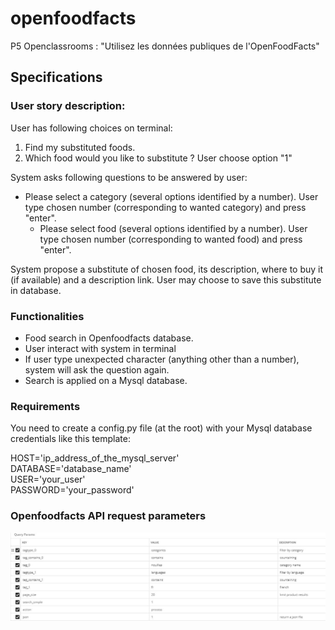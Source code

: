 # openfoodfacts
P5 Openclassrooms : "Utilisez les données publiques de l'OpenFoodFacts"

## Specifications
### User story description:

User has following choices on terminal:

1. Find my substituted foods.
1. Which food would you like to substitute ?
User choose option "1"
 
System asks following questions to be answered by user:

* Please select a category (several options identified by a number). User type chosen number (corresponding to wanted category) and press "enter".
    * Please select food (several options identified by a number). User type chosen number (corresponding to wanted food) and press "enter".
    
System propose a substitute of chosen food, its description, where to buy it (if available) and a description link.
User may choose to save this substitute in database.

 
### Functionalities


* Food search in Openfoodfacts database.
* User interact with system in terminal
* If user type unexpected character (anything other than a number), system will ask the question again.
* Search is applied on a Mysql database.

### Requirements
You need to create a config.py file (at the root) with your Mysql database credentials like this template:  
  

HOST='ip_address_of_the_mysql_server'  
DATABASE='database_name'  
USER='your_user'  
PASSWORD='your_password'

### Openfoodfacts API request parameters
![Openfoodfacts API request parameters](API_query_parameters.JPG)

    
